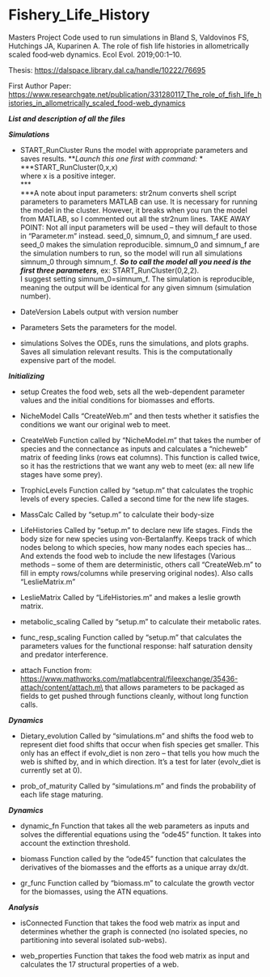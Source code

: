 # Fishery_Life_History
Masters Project
Code used to run simulations in Bland S, Valdovinos FS, Hutchings JA, Kuparinen A. The role of fish life histories in allometrically scaled food‐web dynamics. Ecol Evol. 2019;00:1–10.

Thesis: https://dalspace.library.dal.ca/handle/10222/76695

First Author Paper: https://www.researchgate.net/publication/331280117_The_role_of_fish_life_histories_in_allometrically_scaled_food-web_dynamics

***List and description of all the files***

***Simulations***

- START\_RunCluster Runs the model with appropriate parameters and saves
results. ***Launch this one first with command:* *\
***START\_RunCluster(0,x,x)\
where x is a positive integer.\
***\
***A note about input parameters: str2num converts shell script
parameters to parameters MATLAB can use. It is necessary for running the
model in the cluster. However, it breaks when you run the model from
MATLAB, so I commented out all the str2num lines. TAKE AWAY POINT: Not
all input parameters will be used – they will default to those in
“Parameter.m” instead. seed\_0, simnum\_0, and simnum\_f are used.
seed\_0 makes the simulation reproducible. simnum\_0 and simnum\_f are
the simulation numbers to run, so the model will run all simulations
simnum\_0 through simnum\_f. ***So to call the model all you need is the
first three parameters***, ex: START\_RunCluster(0,2,2).\
I suggest setting simnum\_0=simnum\_f. The simulation is reproducible,
meaning the output will be identical for any given simnum (simulation
number).

- DateVersion Labels output with version number

- Parameters Sets the parameters for the model.

- simulations Solves the ODEs, runs the simulations, and plots graphs.
Saves all simulation relevant results. This is the computationally
expensive part of the model.

***Initializing***

- setup Creates the food web, sets all the web-dependent parameter
values and the initial conditions for biomasses and efforts.

- NicheModel Calls “CreateWeb.m” and then tests whether it satisfies the
conditions we want our original web to meet.

- CreateWeb Function called by “NicheModel.m” that takes the number of
species and the connectance as inputs and calculates a “nicheweb” matrix
of feeding links (rows eat columns). This function is called twice, so
it has the restrictions that we want any web to meet (ex: all new life
stages have some prey).

- TrophicLevels Function called by “setup.m” that calculates the trophic
levels of every species. Called a second time for the new life stages.

- MassCalc Called by “setup.m” to calculate their body-size

- LifeHistories Called by “setup.m” to declare new life stages. Finds
the body size for new species using von-Bertalanffy. Keeps track of
which nodes belong to which species, how many nodes each species has…
And extends the food web to include the new lifestages (Various methods
– some of them are deterministic, others call “CreateWeb.m” to fill in
empty rows/columns while preserving original nodes). Also calls
“LeslieMatrix.m”

- LeslieMatrix Called by “LifeHistories.m” and makes a leslie growth
matrix.

- metabolic\_scaling Called by “setup.m” to calculate their metabolic
rates.

- func\_resp\_scaling Function called by “setup.m” that calculates the
parameters values for the functional response: half saturation density
and predator interference.

- attach Function from:\
https://www.mathworks.com/matlabcentral/fileexchange/35436-attach/content/attach.m\
that allows parameters to be packaged as fields to get pushed through
functions cleanly, without long function calls.

***Dynamics***

- Dietary\_evolution Called by “simulations.m” and shifts the food web
to represent diet food shifts that occur when fish species get smaller.
This only has an effect if evolv\_diet is non zero – that tells you how
much the web is shifted by, and in which direction. It’s a test for
later (evolv\_diet is currently set at 0).

- prob\_of\_maturity Called by “simulations.m” and finds the probability
of each life stage maturing.

***Dynamics***

- dynamic\_fn Function that takes all the web parameters as inputs and
solves the differential equations using the “ode45” function. It takes
into account the extinction threshold.

- biomass Function called by the “ode45” function that calculates the
derivatives of the biomasses and the efforts as a unique array dx/dt.

- gr\_func Function called by “biomass.m” to calculate the growth vector
for the biomasses, using the ATN equations.

***Analysis***

- isConnected Function that takes the food web matrix as input and
determines whether the graph is connected (no isolated species, no
partitioning into several isolated sub-webs).

- web\_properties Function that takes the food web matrix as input and
calculates the 17 structural properties of a web.
